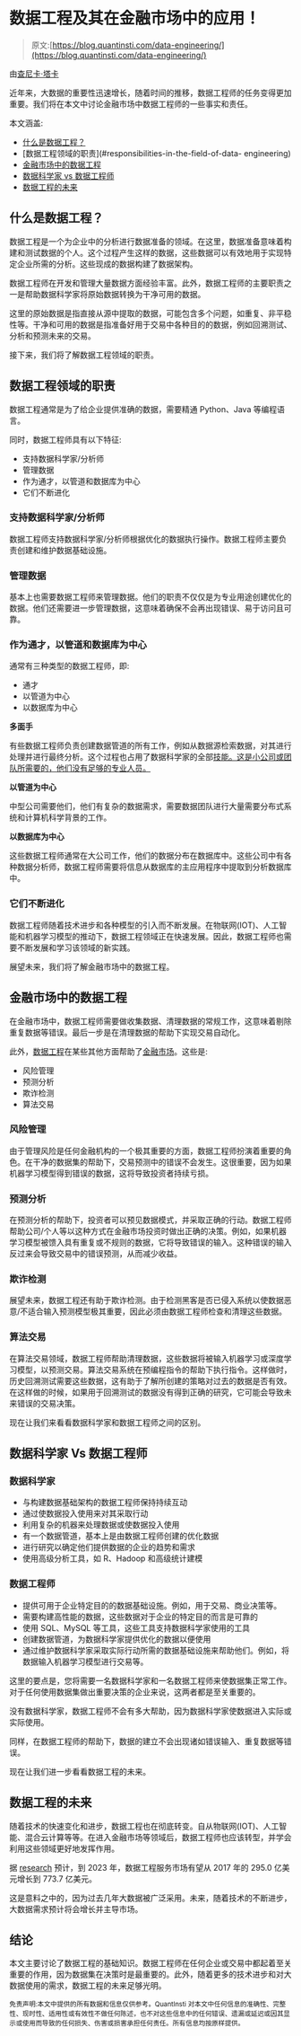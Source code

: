 # 数据工程及其在金融市场中的应用！

> 原文:[https://blog.quantinsti.com/data-engineering/](https://blog.quantinsti.com/data-engineering/)

由[查尼卡·塔卡](https://www.linkedin.com/in/chainika-bahl-thakar-b32971155/)

近年来，大数据的重要性迅速增长，随着时间的推移，数据工程师的任务变得更加重要。我们将在本文中讨论金融市场中数据工程师的一些事实和责任。

本文涵盖:

*   [什么是数据工程？](#what-is-data-engineering)
*   [数据工程领域的职责](#responsibilities-in-the-field-of-data- engineering)
*   [金融市场中的数据工程](#data-engineering-in-the-financial-markets)
*   [数据科学家 vs 数据工程师](#data-scientists-vs-data-engineers)
*   [数据工程的未来](#future-of-data-engineering)

## 什么是数据工程？

数据工程是一个为企业中的分析进行数据准备的领域。在这里，数据准备意味着构建和测试数据的个人。这个过程产生这样的数据，这些数据可以有效地用于实现特定企业所需的分析。这些现成的数据构建了数据架构。

数据工程师在开发和管理大量数据方面经验丰富。此外，数据工程师的主要职责之一是帮助数据科学家将原始数据转换为干净可用的数据。

这里的原始数据是指直接从源中提取的数据，可能包含多个问题，如重复、非平稳性等。干净和可用的数据是指准备好用于交易中各种目的的数据，例如回溯测试、分析和预测未来的交易。

接下来，我们将了解数据工程领域的职责。

## 数据工程领域的职责

数据工程通常是为了给企业提供准确的数据，需要精通 Python、Java 等编程语言。

同时，数据工程师具有以下特征:

*   支持数据科学家/分析师
*   管理数据
*   作为通才，以管道和数据库为中心
*   它们不断进化

### 支持数据科学家/分析师

数据工程师支持数据科学家/分析师根据优化的数据执行操作。数据工程师主要负责创建和维护数据基础设施。

### 管理数据

基本上也需要数据工程师来管理数据。他们的职责不仅仅是为专业用途创建优化的数据。他们还需要进一步管理数据，这意味着确保不会再出现错误、易于访问且可靠。

### 作为通才，以管道和数据库为中心

通常有三种类型的数据工程师，即:

*   通才
*   以管道为中心
*   以数据库为中心

**多面手**

有些数据工程师负责创建数据管道的所有工作，例如从数据源检索数据，对其进行处理并进行最终分析。这个过程也占用了数据科学家的全部[技能。这是小公司或团队所需要的，他们没有足够的专业人员。](https://quantra.quantinsti.com/course/introduction-to-data-science)

**以管道为中心**

中型公司需要他们，他们有复杂的数据需求，需要数据团队进行大量需要分布式系统和计算机科学背景的工作。

**以数据库为中心**

这些数据工程师通常在大公司工作，他们的数据分布在数据库中。这些公司中有各种数据分析师，数据工程师需要将信息从数据库的主应用程序中提取到分析数据库中。

### 它们不断进化

数据工程师随着技术进步和各种模型的引入而不断发展。在物联网(IOT)、人工智能和机器学习模型的推动下，数据工程领域正在快速发展。因此，数据工程师也需要不断发展和学习该领域的新实践。

展望未来，我们将了解金融市场中的数据工程。

## 金融市场中的数据工程

在金融市场中，数据工程师需要做收集数据、清理数据的常规工作，这意味着剔除重复数据等错误。最后一步是在清理数据的帮助下实现交易自动化。

此外，[数据工程](https://quantra.quantinsti.com/course/data-and-feature-engineering-for-trading)在某些其他方面帮助了[金融市场](https://quantra.quantinsti.com/course/financial-time-series-analysis-trading)。这些是:

*   风险管理
*   预测分析
*   欺诈检测
*   算法交易

### 风险管理

由于管理风险是任何金融机构的一个极其重要的方面，数据工程师扮演着重要的角色。在干净的数据集的帮助下，交易预测中的错误不会发生。这很重要，因为如果机器学习模型得到错误的数据，这将导致投资者持续亏损。

### 预测分析

在预测分析的帮助下，投资者可以预见数据模式，并采取正确的行动。数据工程师帮助公司/个人等以这种方式在金融市场投资时做出正确的决策。例如，如果机器学习模型被馈入具有重复或不规则的数据，它将导致错误的输入。这种错误的输入反过来会导致交易中的错误预测，从而减少收益。

### 欺诈检测

展望未来，数据工程还有助于欺诈检测。由于检测黑客是否已侵入系统以使数据恶意/不适合输入预测模型极其重要，因此必须由数据工程师检查和清理这些数据。

### 算法交易

在算法交易领域，数据工程师帮助清理数据，这些数据将被输入机器学习或深度学习模型，以预测交易。算法交易系统在预编程指令的帮助下执行指令。这样做时，历史回溯测试需要这些数据，这有助于了解所创建的策略对过去的数据是否有效。在这样做的时候，如果用于回溯测试的数据没有得到正确的研究，它可能会导致未来错误的交易决策。

现在让我们来看看数据科学家和数据工程师之间的区别。

## 数据科学家 Vs 数据工程师

### 数据科学家

*   与构建数据基础架构的数据工程师保持持续互动
*   通过使数据投入使用来对其采取行动
*   利用复杂的机器来处理数据或使数据投入使用
*   有一个数据管道，基本上是由数据工程师创建的优化数据
*   进行研究以确定他们提供数据的企业的趋势和需求
*   使用高级分析工具，如 R、Hadoop 和高级统计建模

### 数据工程师

*   提供可用于企业特定目的的数据基础设施。例如，用于交易、商业决策等。
*   需要构建高性能的数据，这些数据对于企业的特定目的而言是可靠的
*   使用 SQL、MySQL 等工具，这些工具支持数据科学家使用的工具
*   创建数据管道，为数据科学家提供优化的数据以便使用
*   通过维护数据科学家采取实际行动所需的数据基础设施来帮助他们。例如，将数据输入机器学习模型进行交易等。

这里的要点是，您将需要一名数据科学家和一名数据工程师来使数据集正常工作。对于任何使用数据集做出重要决策的企业来说，这两者都是至关重要的。

没有数据科学家，数据工程师不会有多大帮助，因为数据科学家使数据进入实际或实际使用。

同样，在数据工程师的帮助下，数据的建立不会出现诸如错误输入、重复数据等错误。

现在让我们进一步看看数据工程的未来。

## 数据工程的未来

随着技术的快速变化和进步，数据工程也在彻底转变。自从物联网(IOT)、人工智能、混合云计算等等。在进入金融市场等领域后，数据工程师也应该转型，并学会利用这些领域更好地发挥作用。

据 [research](https://www.marketsandmarkets.com/Market-Reports/big-data-engineering-services-market-165583166.html) 预计，到 2023 年，数据工程服务市场有望从 2017 年的 295.0 亿美元增长到 773.7 亿美元。

这是意料之中的，因为过去几年大数据被广泛采用。未来，随着技术的不断进步，大数据需求预计将会增长并主导市场。

## 结论

本文主要讨论了数据工程的基础知识。数据工程师在任何企业或交易中都起着至关重要的作用，因为数据集在决策时是最重要的。此外，随着更多的技术进步和对大数据使用的需求，数据工程的未来足够光明。

<small>免责声明:本文中提供的所有数据和信息仅供参考。QuantInsti 对本文中任何信息的准确性、完整性、现时性、适用性或有效性不做任何陈述，也不对这些信息中的任何错误、遗漏或延迟或因其显示或使用而导致的任何损失、伤害或损害承担任何责任。所有信息均按原样提供。</small>
